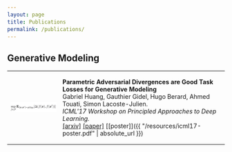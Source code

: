 ```yaml
---
layout: page
title: Publications
permalink: /publications/
---
```


## Generative Modeling

<table>

<tr>
  
<td>
<div style="float: left">
<img src="publications-resources/adversarial-divergence.png" width="200">
</td>

<td>
  
**Parametric Adversarial Divergences are Good Task Losses for Generative Modeling** <br>
Gabriel Huang, Gauthier Gidel, Hugo Berard, Ahmed Touati, Simon Lacoste-Julien. <br>
*ICML'17 Workshop on Principled Approaches to Deep Learning.*<br>
[[arxiv]](https://arxiv.org/abs/1708.02511) [[paper]](https://arxiv.org/pdf/1708.02511.pdf) [[poster]]({{ "/resources/icml17-poster.pdf" | absolute_url }})

</td>

</tr>

</table>

